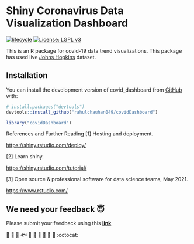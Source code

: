 <!-- README.md is generated from README.Rmd. Please edit that file -->

# Shiny Coronavirus Data Visualization Dashboard

<!-- badges: start --->

[![lifecycle](https://img.shields.io/badge/lifecycle-experimental-orange.svg)](https://www.tidyverse.org/lifecycle/#experimental)
[![License: LGPL v3](https://img.shields.io/badge/License-LGPL%20v3-blue.svg)](https://www.gnu.org/licenses/lgpl-3.0)

<!-- badges: end -->

This is an R package for covid-19 data trend visualizations. This package has used live [Johns Hopkins](https://github.com/CSSEGISandData/COVID-19) dataset.
## Installation

You can install the development version of covid_dashboard from
[GitHub](https://github.com/rahulchauhan049/covidDashboard) with:

```r
# install.packages("devtools")
devtools::install_github("rahulchauhan049/covidDashboard")
```

```r
library("covidDashboard")
```

References and Further Reading
[1] Hosting and deployment.

https://shiny.rstudio.com/deploy/

[2] Learn shiny.

https://shiny.rstudio.com/tutorial/

[3] Open source & professional software for data science teams, May 2021.

https://www.rstudio.com/

## We need your feedback :innocent:


Please submit your feedback using this **[link](https://github.com/rahulchauhan049/covidDashboard/issues/new)**

:deciduous_tree: :mushroom: :shell: :fish: :frog: :honeybee: :turtle: :rooster: :whale2: :monkey: :octocat:
